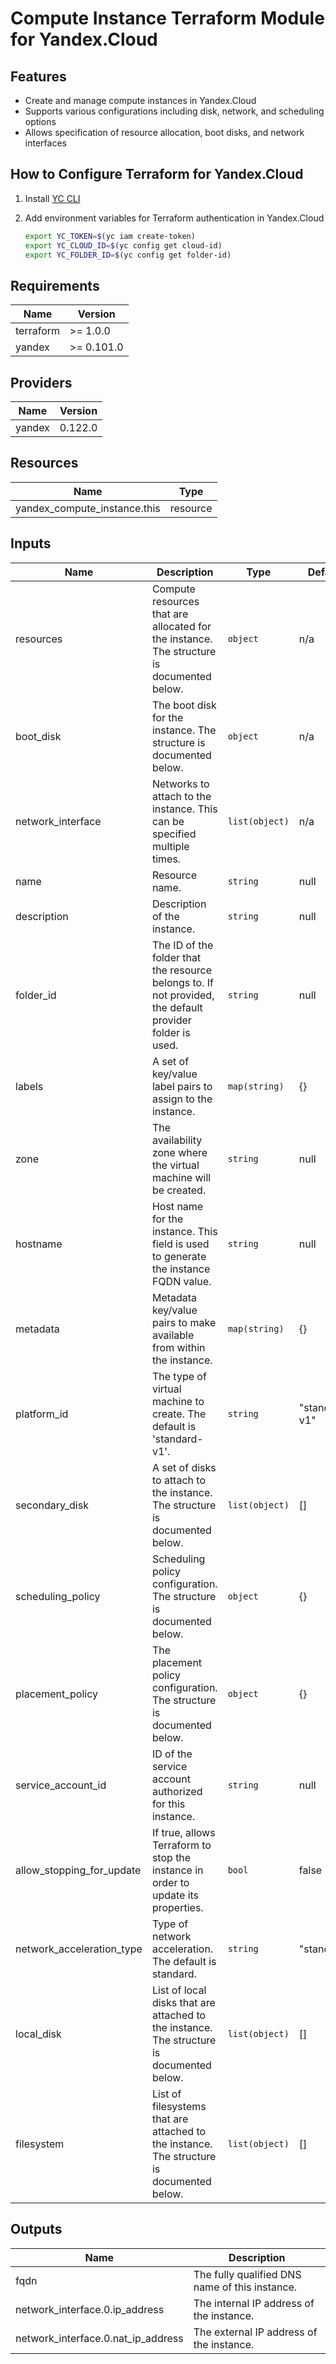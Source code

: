 # Compute Instance Terraform Module for Yandex.Cloud

## Features

- Create and manage compute instances in Yandex.Cloud
- Supports various configurations including disk, network, and scheduling options
- Allows specification of resource allocation, boot disks, and network interfaces

## How to Configure Terraform for Yandex.Cloud

1. Install [YC CLI](https://cloud.yandex.com/docs/cli/quickstart)
2. Add environment variables for Terraform authentication in Yandex.Cloud

    ```bash
    export YC_TOKEN=$(yc iam create-token)
    export YC_CLOUD_ID=$(yc config get cloud-id)
    export YC_FOLDER_ID=$(yc config get folder-id)
    ```

## Requirements

| Name       | Version |
|------------|---------|
| terraform  | >= 1.0.0 |
| yandex     | >= 0.101.0 |

## Providers

| Name   | Version |
|--------|---------|
| yandex | 0.122.0 |

## Resources

| Name                           | Type    |
|--------------------------------|---------|
| yandex_compute_instance.this   | resource |

## Inputs

| Name                      | Description                                                                                  | Type                      | Default | Required |
|---------------------------|----------------------------------------------------------------------------------------------|---------------------------|---------|:--------:|
| resources                 | Compute resources that are allocated for the instance. The structure is documented below.   | `object`                  | n/a     | yes      |
| boot_disk                 | The boot disk for the instance. The structure is documented below.                           | `object`                  | n/a     | yes      |
| network_interface         | Networks to attach to the instance. This can be specified multiple times.                    | `list(object)`            | n/a     | yes      |
| name                      | Resource name.                                                                              | `string`                  | null    | no       |
| description               | Description of the instance.                                                                  | `string`                  | null    | no       |
| folder_id                 | The ID of the folder that the resource belongs to. If not provided, the default provider folder is used. | `string`                  | null    | no       |
| labels                    | A set of key/value label pairs to assign to the instance.                                    | `map(string)`             | {}      | no       |
| zone                      | The availability zone where the virtual machine will be created.                             | `string`                  | null    | no       |
| hostname                  | Host name for the instance. This field is used to generate the instance FQDN value.           | `string`                  | null    | no       |
| metadata                  | Metadata key/value pairs to make available from within the instance.                         | `map(string)`             | {}      | no       |
| platform_id               | The type of virtual machine to create. The default is 'standard-v1'.                          | `string`                  | "standard-v1" | no    |
| secondary_disk            | A set of disks to attach to the instance. The structure is documented below.                  | `list(object)`            | []      | no       |
| scheduling_policy         | Scheduling policy configuration. The structure is documented below.                         | `object`                  | {}      | no       |
| placement_policy          | The placement policy configuration. The structure is documented below.                      | `object`                  | {}      | no       |
| service_account_id        | ID of the service account authorized for this instance.                                      | `string`                  | null    | no       |
| allow_stopping_for_update | If true, allows Terraform to stop the instance in order to update its properties.              | `bool`                    | false   | no       |
| network_acceleration_type | Type of network acceleration. The default is standard.                                        | `string`                  | "standard" | no    |
| local_disk                | List of local disks that are attached to the instance. The structure is documented below.    | `list(object)`            | []      | no       |
| filesystem                | List of filesystems that are attached to the instance. The structure is documented below.   | `list(object)`            | []      | no       |

## Outputs

| Name                         | Description                                          |
|------------------------------|------------------------------------------------------|
| fqdn                         | The fully qualified DNS name of this instance.      |
| network_interface.0.ip_address | The internal IP address of the instance.         |
| network_interface.0.nat_ip_address | The external IP address of the instance.        |